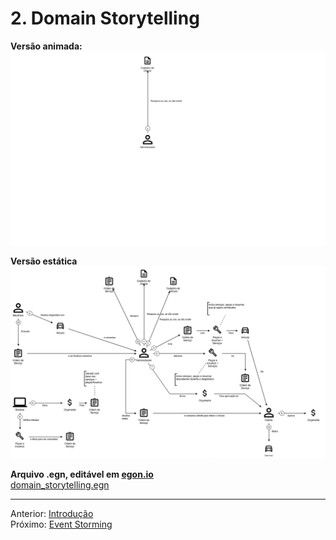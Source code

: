 # 2. Domain Storytelling

**Versão animada:**  
![Domain Storytelling Animado](attachments/domain_storytelling_animado.svg)

**Versão estática**  
![Domain Storytelling Estático](attachments/domain_storytelling_estatico.png)

**Arquivo .egn, editável em <a href="https://egon.io" target="_blank">egon.io</a>**  
[domain_storytelling.egn](attachments/domain_storytelling.egn)


---
Anterior: [Introdução](1_introducao.md)  
Próximo: [Event Storming](3_event_storming.md)